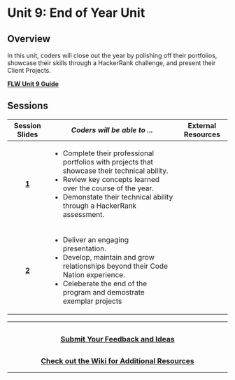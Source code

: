 # Unit 9: End of Year Unit

## Overview

In this unit, coders will close out the year by polishing off their portfolios, showcase their skills through a HackerRank challenge, and present their Client Projects.

[**FLW Unit 9 Guide**](https://docs.google.com/document/d/1QF0ytpJ2cBwP49uY2y9_AzyeDEFnjdsqmhwA8AZLFDI/edit)
## Sessions

|                                                Session Slides                                                 | _Coders will be able to ..._                                                                                                                                       | External Resources |
| :-----------------------------------------------------------------------------------------------------------: | ------------------------------------------------------------------------------------------------------------------------------------------------------------------ | :----------------: |
| [**1**](https://docs.google.com/presentation/d/1H0jYYLS4fkOAhJ3eZ447Yi0PRxHHKddZsU--2F4P1FE/edit?usp=sharing) |<ul><li> Complete their professional portfolios with projects that showcase their technical ability.</li><li>Review key concepts learned over the course of the year.</li><li>Demonstate their technical ability through a HackerRank assessment.</li></ul> |
|            [**2**](https://docs.google.com/presentation/d/1bcOVK3We2sjIWMgOr0eSlWMccdkaKpQVGD-lOCi03xA/edit?usp=sharing)             |<ul><li> Deliver an engaging presentation.</li><li>Develop, maintain and grow relationships beyond their Code Nation experience.</li><li>Celeberate the end of the program and demostrate exemplar projects</li></ul>                                                                                                                                  |

---
## <h3 align="center"><a href="https://docs.google.com/forms/d/e/1FAIpQLSc4oUNSthmU63TqlzUOOWd3buX3tGVIPRNDm0tsLB_nOONRLQ/viewform">Submit Your Feedback and Ideas</a></h3>

## <h3 align="center"><a href="https://github.com/itscodenation/curriculum-21-22/wiki">Check out the Wiki for Additional Resources</a></h3>

---
